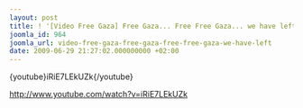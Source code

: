 ```yaml
---
layout: post
title: ! '[Video Free Gaza] Free Gaza... Free Free Gaza... we have left'
joomla_id: 964
joomla_url: video-free-gaza-free-gaza-free-free-gaza-we-have-left
date: 2009-06-29 21:27:02.000000000 +02:00
---
```

<p>{youtube}iRiE7LEkUZk{/youtube}</p>
<p><a title="youtube" href="http://www.youtube.com/watch?v=iRiE7LEkUZk">http://www.youtube.com/watch?v=iRiE7LEkUZk</a></p>
